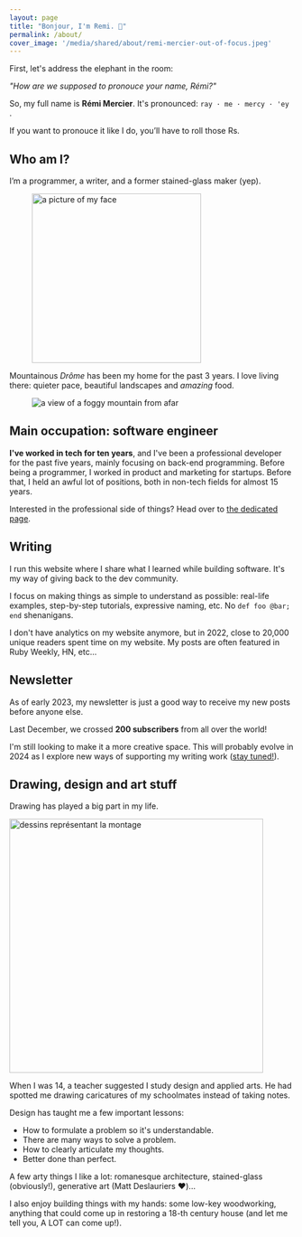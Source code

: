 ```yaml
---
layout: page
title: "Bonjour, I'm Remi. 👋"
permalink: /about/
cover_image: '/media/shared/about/remi-mercier-out-of-focus.jpeg'
---
```


First, let's address the elephant in the room:

*"How are we supposed to pronouce your name, Rémi?"*

So, my full name is <strong>Rémi Mercier</strong>. It's pronounced: `ray · me · mercy · 'ey `.

If you want to pronouce it like I do, you’ll have to roll those Rs.

## Who am I?

I’m a programmer, a writer, and a former stained-glass maker (yep).

<figure>
  <img src="{{ site.baseurl }}/media/remi-mercier.jpg" alt='a picture of my face' height="300" width="300"/>
</figure>

Mountainous *Drôme* has been my home for the past 3 years. I love living there: quieter pace, beautiful landscapes and *amazing* food.

<figure>
  <img src="{{ site.baseurl }}/media/shared/about/vercors.jpeg" alt='a view of a foggy mountain from afar'/>
</figure>

## Main occupation: software engineer

**I've worked in tech for ten years**, and I've been a professional developer for the past five years, mainly focusing on back-end programming. Before being a programmer, I worked in product and marketing for startups. Before that, I held an awful lot of positions, both in non-tech fields for almost 15 years.

Interested in the professional side of things? Head over to [the dedicated page]({{site.baseurl}}/work/).

## Writing

I run this website where I share what I learned while building software. It's my way of giving back to the dev community.

I focus on making things as simple to understand as possible: real-life examples, step-by-step tutorials, expressive naming, etc. No `def foo @bar; end` shenanigans.

I don't have analytics on my website anymore, but in 2022, close to 20,000 unique readers spent time on my website. My posts are often featured in Ruby Weekly, HN, etc...

## Newsletter

As of early 2023, my newsletter is just a good way to receive my new posts before anyone else.

Last December, we crossed **200 subscribers** from all over the world!

I'm still looking to make it a more creative space. This will probably evolve in 2024 as I explore new ways of supporting my writing work ([stay tuned!]({{site.baseurl}}/newsletter/)).

## Drawing, design and art stuff

Drawing has played a big part in my life.

<img src="{{ site.baseurl }}/media/2020/dessiner-la-montagne_03.jpeg" alt="dessins représentant la montage" width="450px" >

When I was 14, a teacher suggested I study design and applied arts. He had spotted me drawing caricatures of my schoolmates instead of taking notes.

Design has taught me a few important lessons:

- How to formulate a problem so it's understandable.
- There are many ways to solve a problem.
- How to clearly articulate my thoughts.
- Better done than perfect.

A few arty things I like a lot: romanesque architecture, stained-glass (obviously!), generative art (Matt Deslauriers ❤️)...

I also enjoy building things with my hands: some low-key woodworking, anything that could come up in restoring a 18-th century house (and let me tell you, A LOT can come up!).
